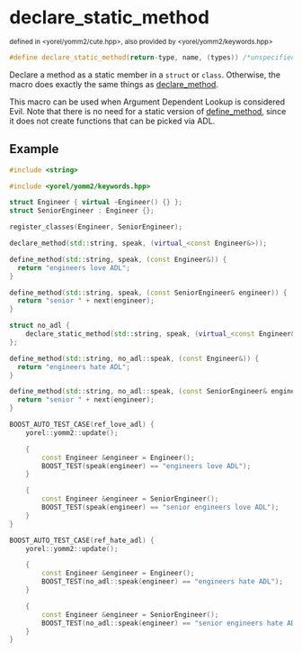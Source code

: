 

<span style="font-size:xx-large;"><strong>declare_static_method</strong><br/></span><br/>
<sub>defined in <yorel/yomm2/cute.hpp>, also provided by <yorel/yomm2/keywords.hpp></sub><br/>


```c++
#define declare_static_method(return-type, name, (types)) /*unspecified*/
```

Declare a method as a static member in a `struct` or `class`. Otherwise, the
macro does exactly the same things as [declare_method](/yomm2/reference/declare_method.html).

This macro can be used when Argument Dependent Lookup is considered Evil. Note
that there is no need for a static version of [define_method](/yomm2/reference/define_method.html), since it does not
create functions that can be picked via ADL.

## Example


```c++
#include <string>

#include <yorel/yomm2/keywords.hpp>

struct Engineer { virtual ~Engineer() {} };
struct SeniorEngineer : Engineer {};

register_classes(Engineer, SeniorEngineer);

declare_method(std::string, speak, (virtual_<const Engineer&>));

define_method(std::string, speak, (const Engineer&)) {
  return "engineers love ADL";
}

define_method(std::string, speak, (const SeniorEngineer& engineer)) {
  return "senior " + next(engineer);
}

struct no_adl {
    declare_static_method(std::string, speak, (virtual_<const Engineer&>));
};

define_method(std::string, no_adl::speak, (const Engineer&)) {
  return "engineers hate ADL";
}

define_method(std::string, no_adl::speak, (const SeniorEngineer& engineer)) {
  return "senior " + next(engineer);
}

BOOST_AUTO_TEST_CASE(ref_love_adl) {
    yorel::yomm2::update();

    {
        const Engineer &engineer = Engineer();
        BOOST_TEST(speak(engineer) == "engineers love ADL");
    }

    {
        const Engineer &engineer = SeniorEngineer();
        BOOST_TEST(speak(engineer) == "senior engineers love ADL");
    }
}

BOOST_AUTO_TEST_CASE(ref_hate_adl) {
    yorel::yomm2::update();

    {
        const Engineer &engineer = Engineer();
        BOOST_TEST(no_adl::speak(engineer) == "engineers hate ADL");
    }

    {
        const Engineer &engineer = SeniorEngineer();
        BOOST_TEST(no_adl::speak(engineer) == "senior engineers hate ADL");
    }
}
```
